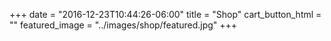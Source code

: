 +++
date = "2016-12-23T10:44:26-06:00"
title = "Shop"
cart_button_html = ""
featured_image = "../images/shop/featured.jpg"
+++
